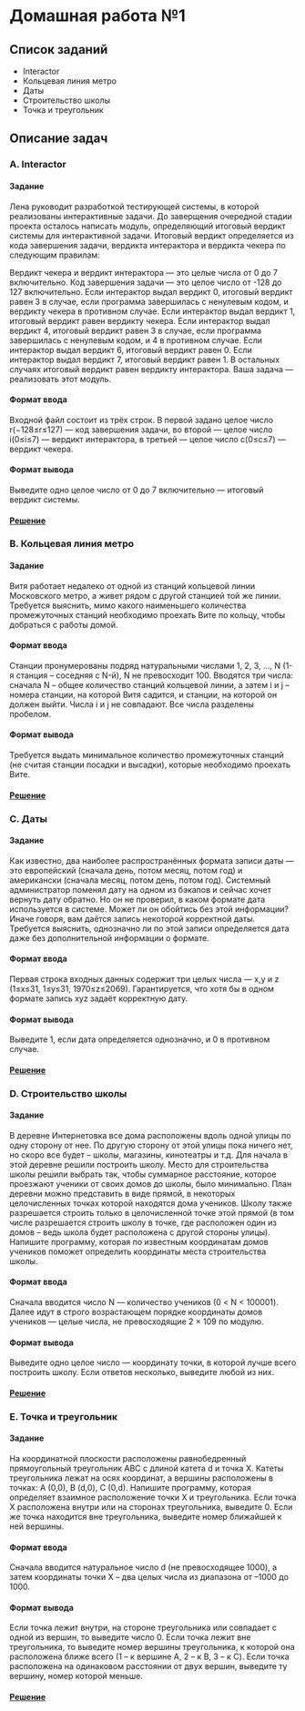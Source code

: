 # Домашная работа №1
## Список заданий
- Interactor
- Кольцевая линия метро
- Даты
- Строительство школы
- Точка и треугольник

## Описание задач
### A. Interactor
#### Задание
Лена руководит разработкой тестирующей системы, в которой реализованы интерактивные задачи.
До заверщения очередной стадии проекта осталось написать модуль, определяющий итоговый вердикт системы для интерактивной задачи. Итоговый вердикт определяется из кода завершения задачи, вердикта интерактора и вердикта чекера по следующим правилам:

Вердикт чекера и вердикт интерактора — это целые числа от 0 до 7 включительно.
Код завершения задачи — это целое число от -128 до 127 включительно.
Если интерактор выдал вердикт 0, итоговый вердикт равен 3 в случае, если программа завершилась с ненулевым кодом, и вердикту чекера в противном случае.
Если интерактор выдал вердикт 1, итоговый вердикт равен вердикту чекера.
Если интерактор выдал вердикт 4, итоговый вердикт равен 3 в случае, если программа завершилась с ненулевым кодом, и 4 в противном случае.
Если интерактор выдал вердикт 6, итоговый вердикт равен 0.
Если интерактор выдал вердикт 7, итоговый вердикт равен 1.
В остальных случаях итоговый вердикт равен вердикту интерактора.
Ваша задача — реализовать этот модуль.
#### Формат ввода
Входной файл состоит из трёх строк. В первой задано целое число r(−128≤r≤127) — код завершения задачи, во второй — целое число i(0≤i≤7) — вердикт интерактора, в третьей — целое число c(0≤c≤7) — вердикт чекера.
#### Формат вывода
Выведите одно целое число от 0 до 7 включительно — итоговый вердикт системы.
#### [Решение]()

### B. Кольцевая линия метро
#### Задание
Витя работает недалеко от одной из станций кольцевой линии Московского метро, а живет рядом с другой станцией той же линии. Требуется выяснить, мимо какого наименьшего количества промежуточных станций необходимо проехать Вите по кольцу, чтобы добраться с работы домой.
#### Формат ввода
Станции пронумерованы подряд натуральными числами 1, 2, 3, …, N (1-я станция – соседняя с N-й), N не превосходит 100. Вводятся три числа: сначала N – общее количество станций кольцевой линии, а затем i и j – номера станции, на которой Витя садится, и станции, на которой он должен выйти. Числа i и j не совпадают. Все числа разделены пробелом.
#### Формат вывода
Требуется выдать минимальное количество промежуточных станций (не считая станции посадки и высадки), которые необходимо проехать Вите.
#### [Решение]()

### C. Даты
#### Задание
Как известно, два наиболее распространённых формата записи даты — это европейский (сначала день, потом месяц, потом год) и американски (сначала месяц, потом день, потом год). Системный администратор поменял дату на одном из бэкапов и сейчас хочет вернуть дату обратно. Но он не проверил, в каком формате дата используется в системе. Может ли он обойтись без этой информации?
Иначе говоря, вам даётся запись некоторой корректной даты. Требуется выяснить, однозначно ли по этой записи определяется дата даже без дополнительной информации о формате.
#### Формат ввода
Первая строка входных данных содержит три целых числа — x,y и z (1≤x≤31, 1≤y≤31, 1970≤z≤2069). Гарантируется, что хотя бы в одном формате запись xyz задаёт корректную дату.
#### Формат вывода
Выведите 1, если дата определяется однозначно, и 0 в противном случае.
#### [Решение]()


### D. Строительство школы
#### Задание
В деревне Интернетовка все дома расположены вдоль одной улицы по одну сторону от нее. По другую сторону от этой улицы пока ничего нет, но скоро все будет – школы, магазины, кинотеатры и т.д.
Для начала в этой деревне решили построить школу. Место для строительства школы решили выбрать так, чтобы суммарное расстояние, которое проезжают ученики от своих домов до школы, было минимально.
План деревни можно представить в виде прямой, в некоторых целочисленных точках которой находятся дома учеников. Школу также разрешается строить только в целочисленной точке этой прямой (в том числе разрешается строить школу в точке, где расположен один из домов – ведь школа будет расположена с другой стороны улицы).
Напишите программу, которая по известным координатам домов учеников поможет определить координаты места строительства школы.
#### Формат ввода
Сначала вводится число N — количество учеников (0 < N < 100001). Далее идут в строго возрастающем порядке координаты домов учеников — целые числа, не превосходящие 2 × 109 по модулю.
#### Формат вывода
Выведите одно целое число — координату точки, в которой лучше всего построить школу. Если ответов несколько, выведите любой из них.
#### [Решение]()

### E. Точка и треугольник
#### Задание
На координатной плоскости расположены равнобедренный прямоугольный треугольник ABC с длиной катета d и точка X. Катеты треугольника лежат на осях координат, а вершины расположены в точках: A (0,0), B (d,0), C (0,d).
Напишите программу, которая определяет взаимное расположение точки X и треугольника. Если точка X расположена внутри или на сторонах треугольника, выведите 0. Если же точка находится вне треугольника, выведите номер ближайшей к ней вершины.
#### Формат ввода
Сначала вводится натуральное число d (не превосходящее 1000), а затем координаты точки X – два целых числа из диапазона от –1000 до 1000.
#### Формат вывода
Если точка лежит внутри, на стороне треугольника или совпадает с одной из вершин, то выведите число 0. Если точка лежит вне треугольника, то выведите номер вершины треугольника, к которой она расположена ближе всего (1 – к вершине A, 2 – к B, 3 – к C). Если точка расположена на одинаковом расстоянии от двух вершин, выведите ту вершину, номер которой меньше.
#### [Решение]()